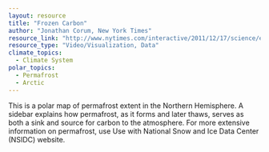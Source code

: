 ```yaml
---
layout: resource
title: "Frozen Carbon"
author: "Jonathan Corum, New York Times"
resource_link: "http://www.nytimes.com/interactive/2011/12/17/science/earth/1217-permafrost.html..."
resource_type: "Video/Visualization, Data"
climate_topics:
  - Climate System
polar_topics:
  - Permafrost
  - Arctic
---
```


This is a polar map of permafrost extent in the Northern Hemisphere. A sidebar explains how permafrost, as it forms and later thaws, serves as both a sink and source for carbon to the atmosphere. For more extensive information on permafrost, use Use with National Snow and Ice Data Center (NSIDC) website.
